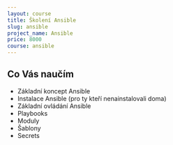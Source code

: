 ```yaml
---
layout: course
title: Školení Ansible
slug: ansible
project_name: Ansible
price: 8000
course: ansible
---
```


## Co Vás naučím

- Základní koncept Ansible
- Instalace Ansible (pro ty kteří nenainstalovali doma)
- Základní ovládání Ansible
- Playbooks
- Moduly
- Šablony
- Secrets
